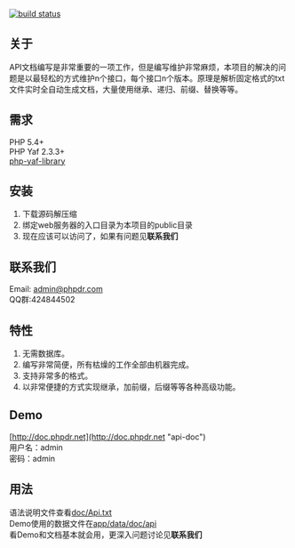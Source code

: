 [![build status](https://travis-ci.org/sabberworm/PHP-CSS-Parser.png)](https://github.com/ares333/curlmulti)

关于
-----

API文档编写是非常重要的一项工作，但是编写维护非常麻烦，本项目的解决的问题是以最轻松的方式维护n个接口，每个接口n个版本。原理是解析固定格式的txt文件实时全自动生成文档，大量使用继承、递归、前缀、替换等等。

需求
----
PHP 5.4+<br>
PHP Yaf 2.3.3+<br>
[php-yaf-library](https://github.com/ares333/php-yaf-library "php-yaf-library")

安装
----
1. 下载源码解压缩
1. 绑定web服务器的入口目录为本项目的public目录
1. 现在应该可以访问了，如果有问题见<b>联系我们</b>

联系我们
--------
Email: admin@phpdr.com<br>
QQ群:424844502

特性
----
1. 无需数据库。
1. 编写非常简便，所有枯燥的工作全部由机器完成。
1. 支持非常多的格式。
1. 以非常便捷的方式实现继承，加前缀，后缀等等各种高级功能。

Demo
----
[http://doc.phpdr.net](http://doc.phpdr.net "api-doc")<br>
用户名：admin<br>
密码：admin

用法
----
语法说明文件查看[doc/Api.txt](doc/Api.txt)<br>
Demo使用的数据文件在[app/data/doc/api](app/data/doc/api)<br>
看Demo和文档基本就会用，更深入问题讨论见<b>联系我们</b>

